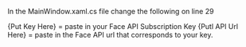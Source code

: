 In the MainWindow.xaml.cs file change the following on line 29

{Put Key Here} = paste in your Face API Subscription Key
{Putl API Url Here}  = paste in the Face API url that corresponds to your key.
